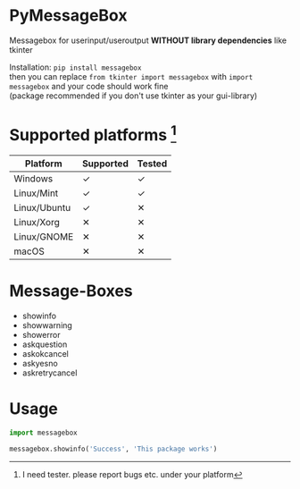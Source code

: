 # PyMessageBox
 Messagebox for userinput/useroutput **WITHOUT library dependencies** like tkinter

Installation: `pip install messagebox`  
then you can replace `from tkinter import messagebox`
with `import messagebox` and your code should work fine  
(package recommended if you don't use tkinter as your gui-library)

# Supported platforms [^1]

| Platform     | Supported | Tested |
| ------------ | --------- | ------ |
| Windows      | ✓         | ✓     |
| Linux/Mint   | ✓         | ✓     |
| Linux/Ubuntu | ✓         | ✕     |
| Linux/Xorg   | ✕         | ✕     |
| Linux/GNOME  | ✕         | ✕     |
| macOS        | ✕         | ✕     |

[^1]: I need tester. please report bugs etc. under your platform  

# Message-Boxes
- showinfo
- showwarning
- showerror
- askquestion
- askokcancel
- askyesno
- askretrycancel

# Usage

```python
import messagebox

messagebox.showinfo('Success', 'This package works')
```
